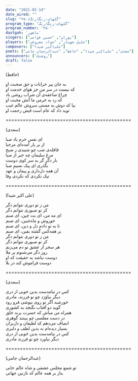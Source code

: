 ```yaml
---
date: "2021-02-14"
date_aired: ""
slug: "گلهای-رنگارنگ/۳۵۰"
program_type: "گلهای-رنگارنگ"
program_number: '۳۵۰'
dastgah: 'ماهور'
singers: ["پوران", "حسین قوامی"]
players: ["جلیل شهناز", "جواد معروفی"]
composers: ["علی‌اکبر شیدا"]
poets: ["سعدی", "علی‌اکبر شیدا", "حافظ", "عبدالرحمان جامی"]
announcers: ["روشنک"]
draft: false
---
```


(حافظ)  

به جان پیر خرابات و حق صحبت او  
که نیست در سر من جز هوای خدمت او  
چراغ صاعقه‌ی آن شراب روشن باد  
که زد به خرمن ما آتش محبت او  
بیا که دوش به مستی سروش عالم غیب  
نوید داد که عام است فیض رحمت او  

============================================  

(سعدی)  

ای نفس خرم باد صبا  
از بر یار آمده‌ای مرحبا  
قافله‌ی شب چو شنیدی ز صبح  
مرغ سلیمان چه خبر از صبا  
بار دگر گر به سر کوی دوست  
بگذری ای پیک نسیمِ صبا  
آن همه دل‌داری و پیمان و عهد  
نیک نکردی که نکردی وفا  

============================================  

(علی اکبر شیدا)  

من ز تو دوری نتوانم دگر  
کز تو صبوری نتوانم دگر  
ای مه من، ای بت چین، ای صنم  
حوروش و ماه‌جبین، ای صنم  
تا به تو دادم دل و دین، ای صنم  
بر همه‌کس گشته یقین، ای صنم  
من ز تو دوری نتوانم دگر  
کز تو صبوری نتوانم دگر  
هر سحر از عشق تو دم می‌زنم  
روز دگر می‌شنوم بر ملا  
دوست نباشد به حقیقت که او  
دوست فراموش کند در بلا  

============================================  

(سعدی)  

کس در نیامدست بدین خوبی از دری  
دیگر نیاوَرَد چو تو فرزند، مادری  
خورشید اگر تو روی نپوشی فرو رود  
گوید دو آفتاب نگنجد به کشوری  
همراه من مباش که حسرت برند خلق  
در دست مفلسی چو ببینند گوهری  
انصاف می‌دهم که لطیفان و دل‌بران  
بسیار دیده‌ام نه بدین لطف و دلبری  
كس در نیامدست بدین خوبی از دری  
دیگر نیاورد چو تو فرزند مادری  

============================================  

(عبدالرحمان جامی)  

تو شمع مجلس عشقی و شاه عالم جانی  
بناز بر همه عالم که نازنین جهانی  
